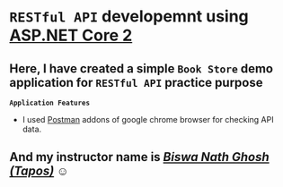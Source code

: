 # `RESTful API` developemnt using  [ASP.NET Core 2](https://docs.microsoft.com/en-us/aspnet/core/web-api/?view=aspnetcore-2.2)

## Here, I have created a simple `Book Store` demo application for `RESTful API` practice purpose<Enter>

**`Application Features`**

- I used [Postman](https://chrome.google.com/webstore/detail/postman/fhbjgbiflinjbdggehcddcbncdddomop) addons of google chrome browser for checking API data.

## And my instructor name is _[Biswa Nath Ghosh (Tapos)](https://github.com/tapos007)_ :relaxed:
